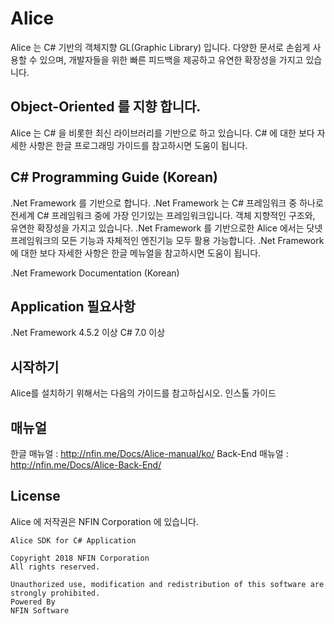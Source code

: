 Alice
=====
Alice 는 C# 기반의 객체지향 GL(Graphic Library) 입니다. 다양한 문서로 손쉽게 사용할 수 있으며, 개발자들을 위한 빠른 피드백을 제공하고 유연한 확장성을 가지고 있습니다.

## Object-Oriented 를 지향 합니다.
Alice 는 C# 을 비롯한 최신 라이브러리를 기반으로 하고 있습니다. C# 에 대한 보다 자세한 사항은 한글 프로그래밍 가이드를 참고하시면 도움이 됩니다.

## C# Programming Guide (Korean)
.Net Framework 를 기반으로 합니다.
.Net Framework 는 C# 프레임워크 중 하나로 전세계 C# 프레임워크 중에 가장 인기있는 프레임워크입니다. 객체 지향적인 구조와, 유연한 확장성을 가지고 있습니다. .Net Framework 를 기반으로한 Alice 에서는 닷넷 프레임워크의 모든 기능과 자체적인 엔진기능 모두 활용 가능합니다. .Net Framework 에 대한 보다 자세한 사항은 한글 메뉴얼을 참고하시면 도움이 됩니다.

.Net Framework Documentation (Korean)

## Application 필요사항
.Net Framework 4.5.2 이상
C# 7.0 이상

## 시작하기
Alice를 설치하기 위해서는 다음의 가이드를 참고하십시오. 인스톨 가이드

## 매뉴얼
한글 매뉴얼 : http://nfin.me/Docs/Alice-manual/ko/
Back-End 매뉴얼 : http://nfin.me/Docs/Alice-Back-End/

## License
Alice 에 저작권은 NFIN Corporation 에 있습니다.
```
Alice SDK for C# Application

Copyright 2018 NFIN Corporation
All rights reserved.

Unauthorized use, modification and redistribution of this software are strongly prohibited.
Powered By
NFIN Software
```
